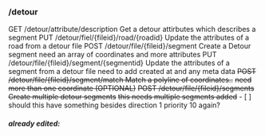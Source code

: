 ### /detour
GET /detour/attribute/description Get a detour attirbutes which describes a segment
PUT /detour/fiel/{fileid}/road/{roadid} Update the attributes of a road from a detour file
POST /detour/file/{fileid}/segment Create a Detour segment
		need an array of coordinates and more attributes
PUT /detour/file/{fileid}/segment/{segmentid} Update the attributes of a segment from a detour file
		need to add created at and any meta data
~~POST /detour/file/{fileid}/segment/match Match a polyline of coordinates..~~ 
		~~need more than one coordinate (OPTIONAL)~~
~~POST /detour/file/{fileid}/segments Create multiple detour segments~~
		~~this needs multiple segments added~~ 
		- [ ] should this have something besides direction 1 priority 10 again?  


##### already edited:



